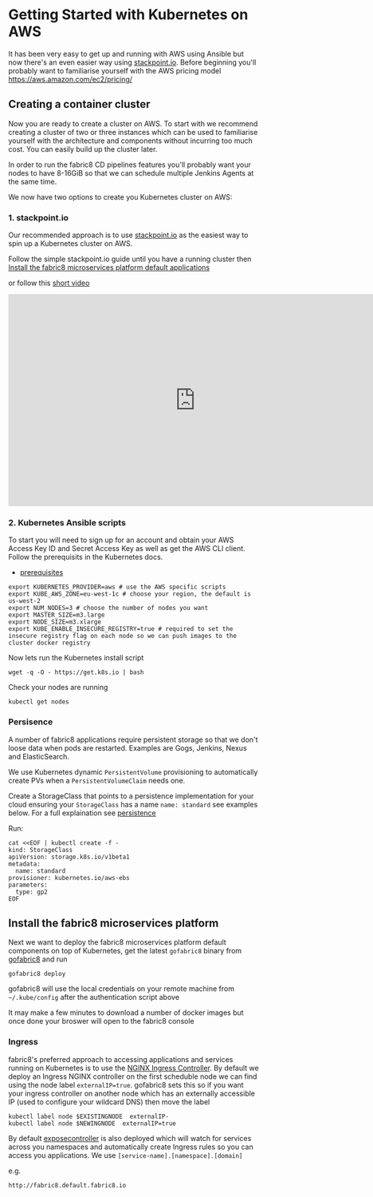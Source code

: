 # Getting Started with Kubernetes on AWS

It has been very easy to get up and running with AWS using Ansible but now there's an even easier way using [stackpoint.io](https://stackpoint.io/). Before beginning you'll probably want to familiarise yourself with the AWS pricing model https://aws.amazon.com/ec2/pricing/

## Creating a container cluster

Now you are ready to create a cluster on AWS.  To start with we recommend creating a cluster of two or three instances which can be used to familiarise yourself with the architecture and components without incurring too much cost.  You can easily build up the cluster later.   

In order to run the fabric8 CD pipelines features you'll probably want your nodes to have 8-16GiB so that we can schedule multiple Jenkins Agents at the same time.

We now have two options to create you Kubernetes cluster on AWS:

### 1. stackpoint.io

Our recommended approach is to use [stackpoint.io](https://stackpoint.io/) as the easiest way to spin up a Kubernetes cluster on AWS.

Follow the simple stackpoint.io guide until you have a running cluster then [Install the fabric8 microservices platform default applications](#install-the-fabric8-microservices-platform)

or follow this [short video](https://www.youtube.com/watch?v=lNRpGJTSMKA)

<div class="row">
  <p class="text-center">
      <iframe src="https://www.youtube.com/embed/lNRpGJTSMKA" width="750" height="425" frameborder="0" webkitallowfullscreen mozallowfullscreen allowfullscreen></iframe>
  </p>
</div>

### 2. Kubernetes Ansible scripts

To start you will need to sign up for an account and obtain your AWS Access Key ID and Secret Access Key as well as get the AWS CLI client.  Follow the prerequisits in the Kubernetes docs.

- [prerequisites](http://kubernetes.io/docs/getting-started-guides/aws/#prerequisites)

```
export KUBERNETES_PROVIDER=aws # use the AWS specific scripts
export KUBE_AWS_ZONE=eu-west-1c # choose your region, the default is us-west-2
export NUM_NODES=3 # choose the number of nodes you want  
export MASTER_SIZE=m3.large
export NODE_SIZE=m3.xlarge
export KUBE_ENABLE_INSECURE_REGISTRY=true # required to set the insecure registry flag on each node so we can push images to the cluster docker registry
```

Now lets run the Kubernetes install script
```
wget -q -O - https://get.k8s.io | bash
```

Check your nodes are running

```
kubectl get nodes
```

### Persisence

A number of fabric8 applications require persistent storage so that we don't loose data when pods are restarted.  Examples are Gogs, Jenkins, Nexus and ElasticSearch.

We use Kubernetes dynamic `PersistentVolume` provisioning to automatically create PVs when a `PersistentVolumeClaim` needs one.

Create a StorageClass that points to a persistence implementation for your cloud ensuring your `StorageClass` has a name `name: standard` see examples below.  For a full explaination see [persistence](getStarted/persistence.md)

Run:

    cat <<EOF | kubectl create -f -
    kind: StorageClass
    apiVersion: storage.k8s.io/v1beta1
    metadata:
      name: standard
    provisioner: kubernetes.io/aws-ebs
    parameters:
      type: gp2
    EOF

## Install the fabric8 microservices platform

Next we want to deploy the fabric8 microservices platform default components on top of Kubernetes, get the latest `gofabric8` binary from  [gofabric8](https://github.com/fabric8io/gofabric8/releases) and run

```
gofabric8 deploy
```
gofabric8 will use the local credentials on your remote machine from `~/.kube/config` after the authentication script above

It may make a few minutes to download a number of docker images but once done your broswer will open to the fabric8 console

### Ingress

fabric8's preferred approach to accessing applications and services running on Kubernetes is to use the [NGINX Ingress Controller](https://github.com/nginxinc/kubernetes-ingress/tree/master/nginx-controller).  By default we deploy an Ingress NGINX controller on the first scheduble node we can find using the node label `externalIP=true`.  gofabric8 sets this so if you want your ingress controller on another node which has an externally accessible IP (used to configure your wildcard DNS) then move the label

```
kubectl label node $EXISTINGNODE  externalIP-
kubectl label node $NEWINGNODE  externalIP=true
```
By default [exposecontroller](https://github.com/fabric8io/exposecontroller) is also deployed which will watch for services across you namespaces and automatically create Ingress rules so you can access you applications.  We use `[service-name].[namespace].[domain]`

e.g.
```
http://fabric8.default.fabric8.io
```
